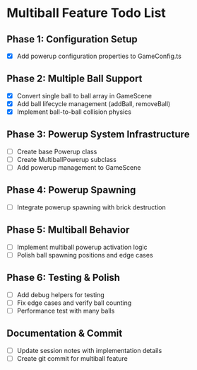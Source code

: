 # Multiball Feature Todo List

## Phase 1: Configuration Setup
- [x] Add powerup configuration properties to GameConfig.ts

## Phase 2: Multiple Ball Support  
- [x] Convert single ball to ball array in GameScene
- [x] Add ball lifecycle management (addBall, removeBall)
- [x] Implement ball-to-ball collision physics

## Phase 3: Powerup System Infrastructure
- [ ] Create base Powerup class
- [ ] Create MultiballPowerup subclass
- [ ] Add powerup management to GameScene

## Phase 4: Powerup Spawning
- [ ] Integrate powerup spawning with brick destruction

## Phase 5: Multiball Behavior
- [ ] Implement multiball powerup activation logic
- [ ] Polish ball spawning positions and edge cases

## Phase 6: Testing & Polish
- [ ] Add debug helpers for testing
- [ ] Fix edge cases and verify ball counting
- [ ] Performance test with many balls

## Documentation & Commit
- [ ] Update session notes with implementation details
- [ ] Create git commit for multiball feature
